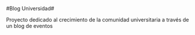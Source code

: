 #Blog Universidad#

Proyecto dedicado al crecimiento de la comunidad universitaria a través de un blog de eventos
